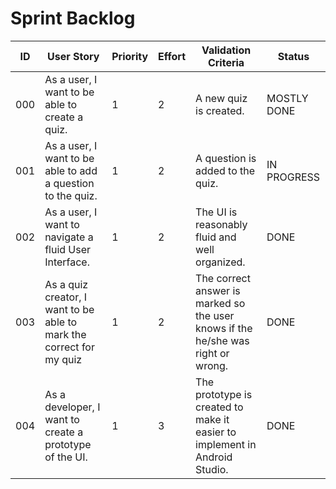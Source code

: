# Sprint Backlog

| ID | User Story | Priority | Effort | Validation Criteria | Status |
|----|------------|--------|----------|---------------------|--------|
| 000 | As a user, I want to be able to create a quiz. |	1 |	2 |	A new quiz is created. | MOSTLY DONE |
| 001 | As a user, I want to be able to add a question to the quiz. |	1 |	2 |	A question is added to the quiz. | IN PROGRESS |
| 002 | As a user, I want to navigate a fluid User Interface. |	1 |	2 |	The UI is reasonably fluid and well organized. | DONE |
| 003 | As a quiz creator, I want to be able to mark the correct for my quiz |	1	| 2	 | The correct answer is marked so the user knows if the he/she was right or wrong. | DONE |
| 004 | As a developer, I want to create a prototype of the UI.	| 1 |	3 |	The prototype is created to make it easier to implement in Android Studio. | DONE |
